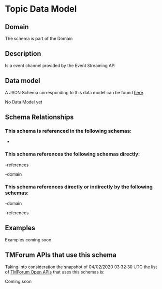 # Topic Data Model

## Domain

The  schema is part of the  Domain

## Description

Is a event channel provided by the Event Streaming API

## Data model

A JSON Schema corresponding to this data model can be found
[here](https://github.com/tmforum-rand/schemas/blob/candidates/Common/Topic.schema.json).

No Data Model yet

## Schema Relationships

### This schema is referenced in the following schemas:

-

### This schema references the following schemas directly:

-references

-domain

### This schema references directly or indirectly by the following schemas:

-domain

-references



## Examples

Examples coming soon

## TMForum APIs that use this schema

Taking into consideration the snapshot of 04/02/2020 03:32:30 UTC the list of [TMForum Open APIs](https://www.tmforum.org/open-apis/) that uses this schemas is:

Coming soon